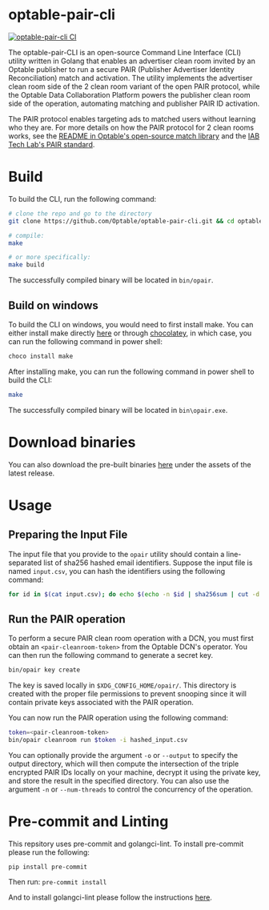 # optable-pair-cli
[![optable-pair-cli CI](https://github.com/Optable/optable-pair-cli/actions/workflows/pr.yml/badge.svg?event=push)](https://github.com/Optable/optable-pair-cli/actions/workflows/pr.yml)

The optable-pair-CLI is an open-source Command Line Interface (CLI) utility written in Golang that enables an advertiser clean room invited by an Optable publisher to run a secure PAIR (Publisher Advertiser Identity Reconciliation) match and activation. The utility implements the advertiser clean room side of the 2 clean room variant of the open PAIR protocol, while the Optable Data Collaboration Platform powers the publisher clean room side of the operation, automating matching and publisher PAIR ID activation.

The PAIR protocol enables targeting ads to matched users without learning who they are. For more details on how the PAIR protocol for 2 clean rooms works, see the [README in Optable's open-source match library](https://github.com/Optable/match/blob/main/pkg/pair/README.md) and the [IAB Tech Lab's PAIR standard](https://iabtechlab.com/pair/).

# Build
To build the CLI, run the following command:
```bash
# clone the repo and go to the directory
git clone https://github.com/Optable/optable-pair-cli.git && cd optable-pair-cli

# compile:
make

# or more specifically:
make build
```
The successfully compiled binary will be located in `bin/opair`.

## Build on windows
To build the CLI on windows, you would need to first install make.
You can either install make directly [here](https://gnuwin32.sourceforge.net/packages/make.htm) or through [chocolatey](https://chocolatey.org/install), in which case, you can run the following command in power shell:
```bash
choco install make
```

After installing make, you can run the following command in power shell to build the CLI:
```bash
make
```
The successfully compiled binary will be located in `bin\opair.exe`.


# Download binaries
You can also download the pre-built binaries [here](https://github.com/Optable/optable-pair-cli/releases/latest) under the assets of the latest release.

# Usage
## Preparing the Input File
The input file that you provide to the `opair` utility should contain a line-separated list of sha256 hashed email identifiers. Suppose the input file is named `input.csv`, you can hash the identifiers using the following command:
```bash
for id in $(cat input.csv); do echo $(echo -n $id | sha256sum | cut -d " " -f 1) >> hashed_input.csv; done
```

## Run the PAIR operation
To perform a secure PAIR clean room operation with a DCN, you must first obtain an `<pair-cleanroom-token>` from the Optable DCN's operator. You can then run the following command to generate a secret key.

```bash
bin/opair key create
```

The key is saved locally in `$XDG_CONFIG_HOME/opair/`. This directory is created with the proper file permissions to prevent snooping since it will contain private keys associated with the PAIR operation.

You can now run the PAIR operation using the following command:

```bash
token=<pair-cleanroom-token>
bin/opair cleanroom run $token -i hashed_input.csv
```

You can optionally provide the argument `-o` or `--output` to specify the output directory, which will then compute the intersection of the triple encrypted PAIR IDs locally on your machine, decrypt it using the private key, and store the result in the specified directory. You can also use the argument `-n` or `--num-threads` to control the concurrency of the operation.

# Pre-commit and Linting

This repsitory uses pre-commit and golangci-lint. To install pre-commit please run the following:

```
pip install pre-commit
```

Then run: `pre-commit install`

And to install golangci-lint please follow the instructions [here](https://golangci-lint.run/welcome/install/#local-installation).
